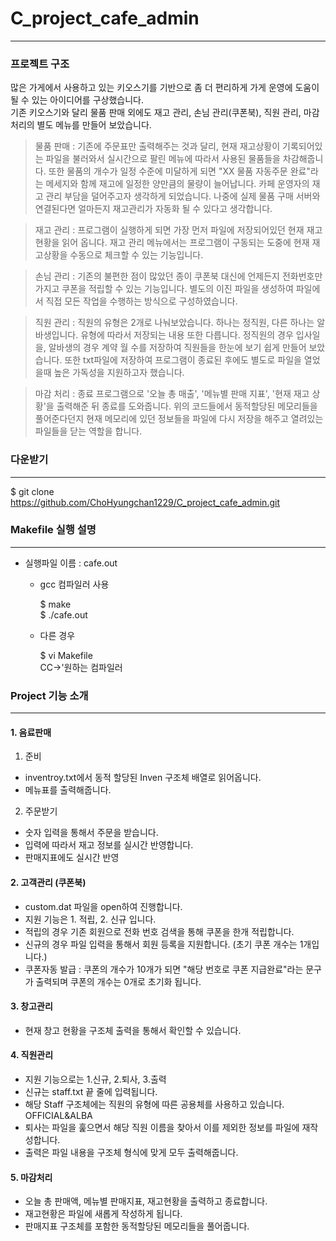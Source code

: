 # C_project_cafe_admin
-----------------------
### 프로젝트 구조
많은 가게에서 사용하고 있는 키오스기를 기반으로 좀 더 편리하게 가게 운영에 도움이 될 수 있는 아이디어를 구상했습니다.  
기존 키오스기와 달리 물품 판매 외에도 재고 관리, 손님 관리(쿠폰북), 직원 관리, 마감 처리의 별도 메뉴를 만들어 보았습니다.  
>물품 판매 : 기존에 주문표만 출력해주는 것과 달리, 현재 재고상황이 기록되어있는 파일을 불러와서 실시간으로 팔린 메뉴에 따라서 사용된 물품들을 차감해줍니다. 또한 물품의 개수가 일정 수준에 미달하게 되면 "XX 물품 자동주문 완료"라는 메세지와 함께 재고에 일정한 양만큼의 물량이 늘어납니다. 카페 운영자의 재고 관리 부담을 덜어주고자 생각하게 되었습니다. 나중에 실제 물품 구매 서버와 연결된다면 얼마든지 재고관리가 자동화 될 수 있다고 생각합니다.

>재고 관리 : 프로그램이 실행하게 되면 가장 먼저 파일에 저장되어있던 현재 재고현황을 읽어 옵니다. 재고 관리 메뉴에서는 프로그램이 구동되는 도중에 현재 재고상황을 수동으로 체크할 수 있는 기능입니다.

>손님 관리 : 기존의 불편한 점이 많았던 종이 쿠폰북 대신에 언제든지 전화번호만 가지고 쿠폰을 적립할 수 있는 기능입니다. 별도의 이진 파일을 생성하여 파일에서 직접 모든 작업을 수행하는 방식으로 구성하였습니다.

>직원 관리 : 직원의 유형은 2개로 나눠보았습니다. 하나는 정직원, 다른 하나는 알바생입니다. 유형에 따라서 저장되는 내용 또한 다릅니다. 정직원의 경우 입사일을, 알바생의 경우 계약 월 수를 저장하여 직원들을 한눈에 보기 쉽게 만들어 보았습니다. 또한 txt파일에 저장하여 프로그램이 종료된 후에도 별도로 파일을 열었을때 높은 가독성을 지원하고자 했습니다.

>마감 처리 : 종료 프로그램으로 '오늘 총 매출', '메뉴별 판매 지표', '현재 재고 상황'을 출력해준 뒤 종료를 도와줍니다. 위의 코드들에서 동적할당된 메모리들을 풀어준다던지 현재 메모리에 있던 정보들을 파일에 다시 저장을 해주고 열려있는 파일들을 닫는 역할을 합니다.

### 다운받기
-----------------

 $ git clone https://github.com/ChoHyungchan1229/C_project_cafe_admin.git

### Makefile 실행 설명
-----------------------
* 실행파일 이름 : cafe.out
  * gcc 컴파일러 사용

    $ make  
    $ ./cafe.out  

  * 다른 경우  

    $ vi Makefile  
    CC->'원하는 컴파일러  

### Project 기능 소개
----------------------
#### 1. 음료판매
1. 준비
  * inventroy.txt에서 동적 할당된 Inven 구조체 배열로 읽어옵니다.
  * 메뉴표를 출력해줍니다.
2. 주문받기
  * 숫자 입력을 통해서 주문을 받습니다.
  * 입력에 따라서 재고 정보를 실시간 반영합니다.  
  * 판매지표에도 실시간 반영  

#### 2. 고객관리 (쿠폰북)  
  * custom.dat 파일을 open하여 진행합니다.
  * 지원 기능은 1. 적립, 2. 신규 입니다.
  * 적립의 경우 기존 회원으로 전화 번호 검색을 통해 쿠폰을 한개 적립합니다.
  * 신규의 경우 파일 입력을 통해서 회원 등록을 지원합니다. (초기 쿠폰 개수는 1개입니다.)
  * 쿠폰자동 발급 : 쿠폰의 개수가 10개가 되면 "해당 번호로 쿠폰 지급완료"라는 문구가 출력되며 쿠폰의 개수는 0개로 초기화 됩니다.
#### 3. 창고관리
  * 현재 창고 현황을 구조체 출력을 통해서 확인할 수 있습니다.
#### 4. 직원관리
  * 지원 기능으로는 1.신규, 2.퇴사, 3.출력
  * 신규는 staff.txt 끝 줄에 입력됩니다.
  * 해당 Staff 구조체에는 직원의 유형에 따른 공용체를 사용하고 있습니다. OFFICIAL&ALBA
  * 퇴사는 파일을 훑으면서 해당 직원 이름을 찾아서 이를 제외한 정보를 파일에 재작성합니다.
  * 출력은 파일 내용을 구조체 형식에 맞게 모두 출력해줍니다.
#### 5. 마감처리
  * 오늘 총 판매액, 메뉴별 판매지표, 재고현황을 출력하고 종료합니다.
  * 재고현황은 파일에 새롭게 작성하게 됩니다.
  * 판매지표 구조체를 포함한 동적할당된 메모리들을 풀어줍니다.
